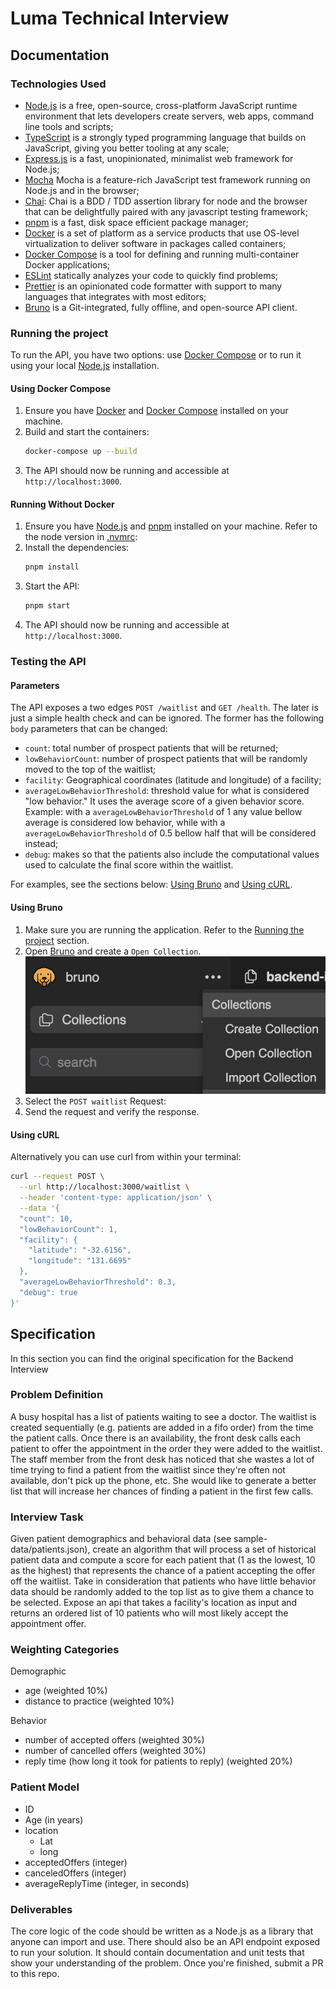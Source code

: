 # Luma Technical Interview

## Documentation

### Technologies Used

- [Node.js](https://nodejs.org/) is a free, open-source, cross-platform JavaScript runtime environment that lets developers create servers, web apps, command line tools and scripts;
- [TypeScript](https://www.typescriptlang.org/) is a strongly typed programming language that builds on JavaScript, giving you better tooling at any scale;
- [Express.js](https://expressjs.com/) is a fast, unopinionated, minimalist web framework for Node.js;
- [Mocha](https://mochajs.org/) Mocha is a feature-rich JavaScript test framework running on Node.js and in the browser;
- [Chai](https://www.chaijs.com/): Chai is a BDD / TDD assertion library for node and the browser that can be delightfully paired with any javascript testing framework;
- [pnpm](https://pnpm.io/) is a fast, disk space efficient package manager;
- [Docker](https://www.docker.com/) is a set of platform as a service products that use OS-level virtualization to deliver software in packages called containers;
- [Docker Compose](https://docs.docker.com/compose/) is a tool for defining and running multi-container Docker applications;
- [ESLint](https://eslint.org/) statically analyzes your code to quickly find problems;
- [Prettier](https://prettier.io/) is an opinionated code formatter with support to many languages that integrates with most editors;
- [Bruno](https://usebruno.com/) is a Git-integrated, fully offline, and open-source API client.

### Running the project

To run the API, you have two options: use [Docker Compose](https://docs.docker.com/compose/) or to run it using your local [Node.js](https://nodejs.org/) installation.

#### Using Docker Compose

1. Ensure you have [Docker](https://www.docker.com/) and [Docker Compose](https://docs.docker.com/compose/) installed on your machine.
2. Build and start the containers:
    ```sh
    docker-compose up --build
    ```
3. The API should now be running and accessible at `http://localhost:3000`.

#### Running Without Docker

1. Ensure you have [Node.js](https://nodejs.org/) and [pnpm](https://pnpm.io/) installed on your machine. Refer to the node version in [.nvmrc](./.nvmrc):
2. Install the dependencies:
    ```sh
    pnpm install
    ```
3. Start the API:
    ```sh
    pnpm start
    ```
4. The API should now be running and accessible at `http://localhost:3000`.

### Testing the API

#### Parameters

The API exposes a two edges `POST /waitlist` and `GET /health`. The later is just a simple health check and can be ignored. The former has the following `body` parameters that can be changed:

- `count`: total number of prospect patients that will be returned;
- `lowBehaviorCount`: number of prospect patients that will be randomly moved to the top of the waitlist;
- `facility`: Geographical coordinates (latitude and longitude) of a facility;
- `averageLowBehaviorThreshold`: threshold value for what is considered "low behavior." It uses the average score of a given behavior score. Example: with a `averageLowBehaviorThreshold` of 1 any value bellow average is considered low behavior, while with a `averageLowBehaviorThreshold` of 0.5 bellow half that will be considered instead;
- `debug`: makes so that the patients also include the computational values used to calculate the final score within the waitlist.

For examples, see the sections below: [Using Bruno](#using-bruno) and [Using cURL](#using-curl).

#### Using Bruno

1. Make sure you are running the application. Refer to the [Running the project](#running-the-project) section.
2. Open [Bruno](https://usebruno.com/) and create a `Open Collection`.
   ![](./docs/bruno--open-collection.png)
3. Select the `POST waitlist` Request:
4. Send the request and verify the response.

#### Using cURL

Alternatively you can use curl from within your terminal:

```sh
curl --request POST \
  --url http://localhost:3000/waitlist \
  --header 'content-type: application/json' \
  --data '{
  "count": 10,
  "lowBehaviorCount": 1,
  "facility": {
	"latitude": "-32.6156",
	"longitude": "131.6695"
  },
  "averageLowBehaviorThreshold": 0.3,
  "debug": true
}'
```

## Specification

In this section you can find the original specification for the Backend Interview

### Problem Definition

A busy hospital has a list of patients waiting to see a doctor. The waitlist is created sequentially (e.g. patients are added in a fifo order) from the time the patient calls. Once there is an availability, the front desk calls each patient to offer the appointment in the order they were added to the waitlist. The staff member from the front desk has noticed that she wastes a lot of time trying to find a patient from the waitlist since they&#39;re often not available, don&#39;t pick up the phone, etc. She would like to generate a better list that will increase her chances of finding a patient in the first few calls.

### Interview Task

Given patient demographics and behavioral data (see sample-data/patients.json), create an algorithm that will process a set of historical patient data and compute a score for each patient that (1 as the lowest, 10 as the highest) that represents the chance of a patient accepting the offer off the waitlist. Take in consideration that patients who have little behavior data should be randomly added to the top list as to give them a chance to be selected. Expose an api that takes a facility's location as input and returns an ordered list of 10 patients who will most likely accept the appointment offer.

### Weighting Categories

Demographic

- age (weighted 10%)
- distance to practice (weighted 10%)

Behavior

- number of accepted offers (weighted 30%)
- number of cancelled offers (weighted 30%)
- reply time (how long it took for patients to reply) (weighted 20%)

### Patient Model

- ID
- Age (in years)
- location
    - Lat
    - long
- acceptedOffers (integer)
- canceledOffers (integer)
- averageReplyTime (integer, in seconds)

### Deliverables

The core logic of the code should be written as a Node.js as a library that anyone can import and use. There should also be an API endpoint exposed to run your solution. It should contain documentation and unit tests that show your understanding of the problem. Once you&#39;re finished, submit a PR to this repo.

